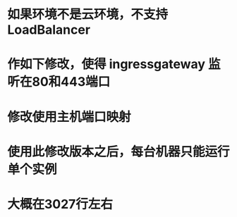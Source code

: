 # 如果环境不是云环境，不支持LoadBalancer
# 作如下修改，使得 ingressgateway 监听在80和443端口
# 修改使用主机端口映射
# 使用此修改版本之后，每台机器只能运行单个实例
# 大概在3027行左右